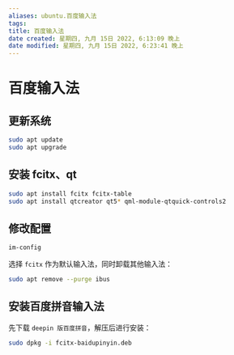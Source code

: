 ```yaml
---
aliases: ubuntu.百度输入法
tags: 
title: 百度输入法
date created: 星期四, 九月 15日 2022, 6:13:09 晚上
date modified: 星期四, 九月 15日 2022, 6:23:41 晚上
---
```


# 百度输入法

## 更新系统

```bash
sudo apt update
sudo apt upgrade
```

## 安装 fcitx、qt

```bash
sudo apt install fcitx fcitx-table
sudo apt install qtcreator qt5* qml-module-qtquick-controls2
```

## 修改配置

```bash
im-config
```

选择 `fcitx` 作为默认输入法，同时卸载其他输入法：

```bash
sudo apt remove --purge ibus
```

## 安装百度拼音输入法

先下载 `deepin 版百度拼音`，解压后进行安装：

```bash
sudo dpkg -i fcitx-baidupinyin.deb
```
